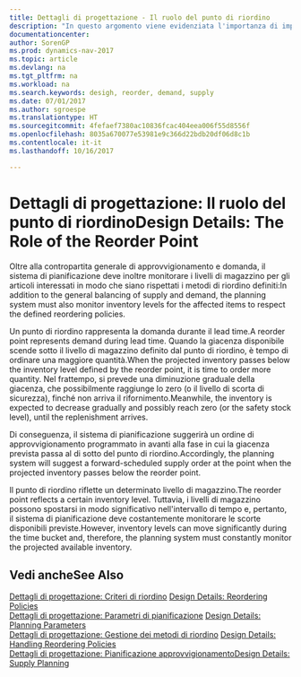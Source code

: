 ```yaml
---
title: Dettagli di progettazione - Il ruolo del punto di riordino
description: "In questo argomento viene evidenziata l'importanza di impostare un punto di riordino, in modo da sapere quando è necessario approvvigionare il magazzino."
documentationcenter: 
author: SorenGP
ms.prod: dynamics-nav-2017
ms.topic: article
ms.devlang: na
ms.tgt_pltfrm: na
ms.workload: na
ms.search.keywords: desigh, reorder, demand, supply
ms.date: 07/01/2017
ms.author: sgroespe
ms.translationtype: HT
ms.sourcegitcommit: 4fefaef7380ac10836fcac404eea006f55d8556f
ms.openlocfilehash: 8035a670077e53981e9c366d22bdb20df06d8c1b
ms.contentlocale: it-it
ms.lasthandoff: 10/16/2017

---
```

# <a name="design-details-the-role-of-the-reorder-point"></a><span data-ttu-id="4e89f-103">Dettagli di progettazione: Il ruolo del punto di riordino</span><span class="sxs-lookup"><span data-stu-id="4e89f-103">Design Details: The Role of the Reorder Point</span></span>
<span data-ttu-id="4e89f-104">Oltre alla contropartita generale di approvvigionamento e domanda, il sistema di pianificazione deve inoltre monitorare i livelli di magazzino per gli articoli interessati in modo che siano rispettati i metodi di riordino definiti:</span><span class="sxs-lookup"><span data-stu-id="4e89f-104">In addition to the general balancing of supply and demand, the planning system must also monitor inventory levels for the affected items to respect the defined reordering policies.</span></span>  
  
<span data-ttu-id="4e89f-105">Un punto di riordino rappresenta la domanda durante il lead time.</span><span class="sxs-lookup"><span data-stu-id="4e89f-105">A reorder point represents demand during lead time.</span></span> <span data-ttu-id="4e89f-106">Quando la giacenza disponibile scende sotto il livello di magazzino definito dal punto di riordino, è tempo di ordinare una maggiore quantità.</span><span class="sxs-lookup"><span data-stu-id="4e89f-106">When the projected inventory passes below the inventory level defined by the reorder point, it is time to order more quantity.</span></span> <span data-ttu-id="4e89f-107">Nel frattempo, si prevede una diminuzione graduale della giacenza, che possibilmente raggiunge lo zero (o il livello di scorta di sicurezza), finché non arriva il rifornimento.</span><span class="sxs-lookup"><span data-stu-id="4e89f-107">Meanwhile, the inventory is expected to decrease gradually and possibly reach zero (or the safety stock level), until the replenishment arrives.</span></span>  
  
<span data-ttu-id="4e89f-108">Di conseguenza, il sistema di pianificazione suggerirà un ordine di approvvigionamento programmato in avanti alla fase in cui la giacenza prevista passa al di sotto del punto di riordino.</span><span class="sxs-lookup"><span data-stu-id="4e89f-108">Accordingly, the planning system will suggest a forward-scheduled supply order at the point when the projected inventory passes below the reorder point.</span></span>  
  
<span data-ttu-id="4e89f-109">Il punto di riordino riflette un determinato livello di magazzino.</span><span class="sxs-lookup"><span data-stu-id="4e89f-109">The reorder point reflects a certain inventory level.</span></span> <span data-ttu-id="4e89f-110">Tuttavia, i livelli di magazzino possono spostarsi in modo significativo nell'intervallo di tempo e, pertanto, il sistema di pianificazione deve costantemente monitorare le scorte disponibili previste.</span><span class="sxs-lookup"><span data-stu-id="4e89f-110">However, inventory levels can move significantly during the time bucket and, therefore, the planning system must constantly monitor the projected available inventory.</span></span>  
  
## <a name="see-also"></a><span data-ttu-id="4e89f-111">Vedi anche</span><span class="sxs-lookup"><span data-stu-id="4e89f-111">See Also</span></span>  
<span data-ttu-id="4e89f-112">[Dettagli di progettazione: Criteri di riordino](design-details-reordering-policies.md) </span><span class="sxs-lookup"><span data-stu-id="4e89f-112">[Design Details: Reordering Policies](design-details-reordering-policies.md) </span></span>  
<span data-ttu-id="4e89f-113">[Dettagli di progettazione: Parametri di pianificazione](design-details-planning-parameters.md) </span><span class="sxs-lookup"><span data-stu-id="4e89f-113">[Design Details: Planning Parameters](design-details-planning-parameters.md) </span></span>  
<span data-ttu-id="4e89f-114">[Dettagli di progettazione: Gestione dei metodi di riordino](design-details-handling-reordering-policies.md) </span><span class="sxs-lookup"><span data-stu-id="4e89f-114">[Design Details: Handling Reordering Policies](design-details-handling-reordering-policies.md) </span></span>  
[<span data-ttu-id="4e89f-115">Dettagli di progettazione: Pianificazione approvvigionamento</span><span class="sxs-lookup"><span data-stu-id="4e89f-115">Design Details: Supply Planning</span></span>](design-details-supply-planning.md)
